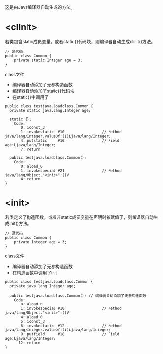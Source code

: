 这是由Java编译器自动生成的方法。

# &lt;clinit&gt;

若类包含static成员变量，或者static{}代码块，则编译器自动生成clinit\(\)方法。

```
// 源代码
public class Common {
    private static Integer age = 3;
}
```

class文件

* 编译器自动添加了无参构造函数
* 编译器自动添加了static{}代码块
* 在static{}中调用了

```
public class testjava.loadclass.Common {
  private static java.lang.Integer age;

  static {};
    Code:
       0: iconst_3
       1: invokestatic  #10                 // Method java/lang/Integer.valueOf:(I)Ljava/lang/Integer;
       4: putstatic     #16                 // Field age:Ljava/lang/Integer;
       7: return

  public testjava.loadclass.Common();
    Code:
       0: aload_0
       1: invokespecial #21                 // Method java/lang/Object."<init>":()V
       4: return
}
```

# &lt;init&gt;

若类定义了构造函数，或者非static成员变量在声明时被赋值了，则编译器自动生成init\(\)方法。

```
// 源代码
public class Common {
    private Integer age = 3;
}
```

class文件

* 编译器自动添加了无参构造函数
* 在构造函数中调用了init

```
public class testjava.loadclass.Common {
  private java.lang.Integer age;

  public testjava.loadclass.Common(); // 编译器自动添加了无参构造函数
    Code:
       0: aload_0
       1: invokespecial #10                 // Method java/lang/Object."<init>":()V
       4: aload_0
       5: iconst_3
       6: invokestatic  #12                 // Method java/lang/Integer.valueOf:(I)Ljava/lang/Integer;
       9: putfield      #18                 // Field age:Ljava/lang/Integer;
      12: return
}
```



